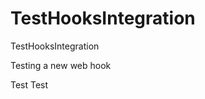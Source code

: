 TestHooksIntegration
====================

TestHooksIntegration

Testing a new web hook

Test 
Test 
